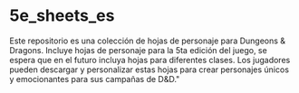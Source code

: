 # 5e_sheets_es
Este repositorio es una colección de hojas de personaje para Dungeons &amp; Dragons. Incluye hojas de personaje para la 5ta edición del juego, se espera que en el futuro incluya hojas para diferentes clases. Los jugadores pueden descargar y personalizar estas hojas para crear personajes únicos y emocionantes para sus campañas de D&D."
